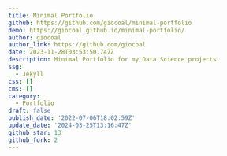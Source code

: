 ```yaml
---
title: Minimal Portfolio
github: https://github.com/giocoal/minimal-portfolio
demo: https://giocoal.github.io/minimal-portfolio/
author: giocoal
author_link: https://github.com/giocoal
date: 2023-11-28T03:53:50.747Z
description: Minimal Portfolio for my Data Science projects.
ssg:
  - Jekyll
css: []
cms: []
category:
  - Portfolio
draft: false
publish_date: '2022-07-06T18:02:59Z'
update_date: '2024-03-25T13:16:47Z'
github_star: 13
github_fork: 2
---
```

